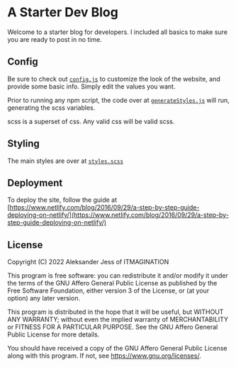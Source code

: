 # A Starter Dev Blog

Welcome to a starter blog for developers. I included all basics to make sure you are ready to post in no time. 

## Config
Be sure to check out [`config.js`](./config.js) to customize the look of the website, and provide some basic info. Simply edit the values you want.

Prior to running any npm script, the code over at [`generateStyles.js`](./generateStyles.js) will run, generating the scss variables.

scss is a superset of css. Any valid css will be valid scss.

## Styling
The main styles are over at [`styles.scss`](./src/styles/styles.scss)

## Deployment
To deploy the site, follow the guide at [https://www.netlify.com/blog/2016/09/29/a-step-by-step-guide-deploying-on-netlify/](https://www.netlify.com/blog/2016/09/29/a-step-by-step-guide-deploying-on-netlify/)

## License 
Copyright (C) 2022 Aleksander Jess of ITMAGINATION

This program is free software: you can redistribute it and/or modify it under the terms of the GNU Affero General Public License as published by the Free Software Foundation, either version 3 of the License, or (at your option) any later version.

This program is distributed in the hope that it will be useful, but WITHOUT ANY WARRANTY; without even the implied warranty of MERCHANTABILITY or FITNESS FOR A PARTICULAR PURPOSE. See the GNU Affero General Public License for more details.

You should have received a copy of the GNU Affero General Public License along with this program. If not, see <https://www.gnu.org/licenses/>.
